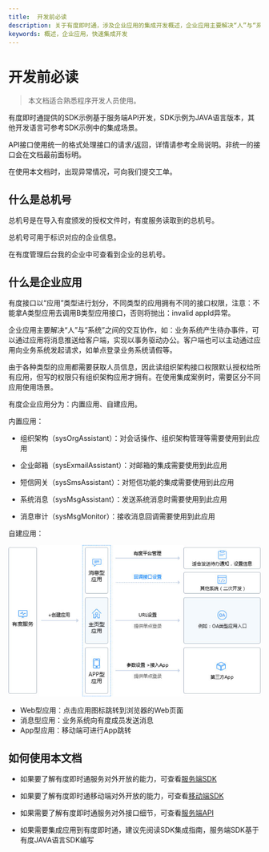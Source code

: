 ```yaml
---
title:  开发前必读
description: 关于有度即时通，涉及企业应用的集成开发概述，企业应用主要解决“人”与“系统”之间的交互协作。
keywords: 概述，企业应用，快速集成开发
---
```


# 开发前必读

> 本文档适合熟悉程序开发人员使用。

有度即时通提供的SDK示例基于服务端API开发，SDK示例为JAVA语言版本，其他开发语言可参考SDK示例中的集成场景。

API接口使用统一的格式处理接口的请求/返回，详情请参考全局说明。非统一的接口会在文档最前面标明。

在使用本文档时，出现异常情况，可向我们提交工单。

## 什么是总机号

总机号是在导入有度颁发的授权文件时，有度服务读取到的总机号。

总机号可用于标识对应的企业信息。

在有度管理后台我的企业中可查看到企业的总机号。

## 什么是企业应用

有度接口以“应用”类型进行划分，不同类型的应用拥有不同的接口权限，注意：不能拿A类型应用去调用B类型应用接口，否则将抛出：invalid appId异常。

企业应用主要解决“人”与“系统”之间的交互协作，如：业务系统产生待办事件，可以通过应用将消息推送给客户端，实现以事务驱动办公。客户端也可以主动通过应用向业务系统发起请求，如单点登录业务系统请假等。

由于各种类型的应用都需要获取人员信息，因此读组织架构接口权限默认授权给所有应用，但写的权限只有组织架构应用才拥有。在使用集成案例时，需要区分不同应用使用场景。

有度企业应用分为：内置应用、自建应用。

内置应用：

- 组织架构（sysOrgAssistant）：对会话操作、组织架构管理等需要使用到此应用

- 企业邮箱（sysExmailAssistant）：对邮箱的集成需要使用到此应用

- 短信网关（sysSmsAssistant）：对短信功能的集成需要使用到此应用

- 系统消息（sysMsgAssistant）：发送系统消息时需要使用到此应用

- 消息审计（sysMsgMonitor）：接收消息回调需要使用到此应用

自建应用：

<div align=center><img src="res/c01_00001/p_flow2.jpg" alt="img" style="text-align:center;" /></div>

- Web型应用：点击应用图标跳转到浏览器的Web页面
- 消息型应用：业务系统向有度成员发送消息
- App型应用：移动端可进行App跳转

## 如何使用本文档
- 如果要了解有度即时通服务对外开放的能力，可查看[服务端SDK](b01_00001.md)

- 如果要了解有度即时通移动端对外开放的能力，可查看[移动端SDK](d01_00001.md)

- 如果需要了解有度即时通服务对外接口细节，可查看[服务端API](c01_00001.md)

- 如果需要集成应用到有度即时通，建议先阅读SDK集成指南，服务端SDK基于有度JAVA语言SDK编写
